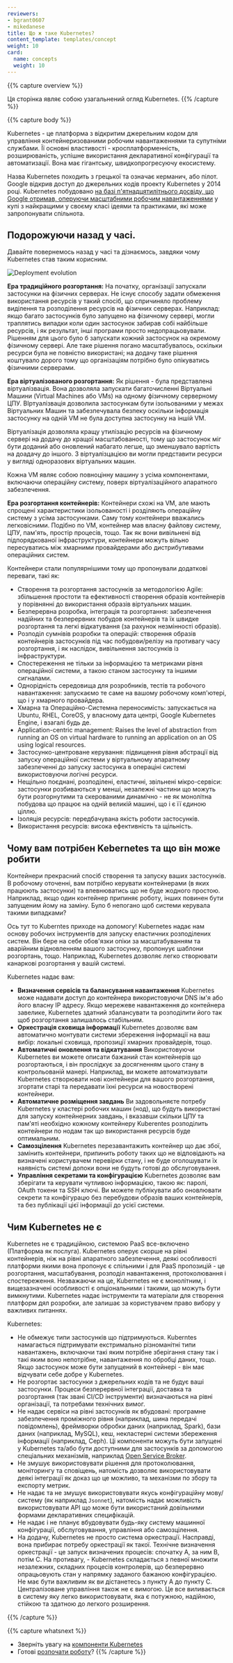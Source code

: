 ```yaml
---
reviewers:
- bgrant0607
- mikedanese
title: Що ж таке Kubernetes?
content_template: templates/concept
weight: 10
card:
  name: concepts
  weight: 10
---
```


{{% capture overview %}}
<!--
This page is an overview of Kubernetes.
-->
Ця сторінка являє собою узагальнений огляд Kubernetes.
{{% /capture %}}

{{% capture body %}}
<!--
Kubernetes is a portable, extensible, open-source platform for managing containerized workloads and services, that facilitates both declarative configuration and automation. It has a large, rapidly growing ecosystem. Kubernetes services, support, and tools are widely available.
-->
Kubernetes - це платформа з відкритим джерельним кодом для управління контейнеризованими робочим навантаженнями та супутніми службами. Її основні властивості - кросплатформенність, розширюваність, успішне використання декларативної конфігурації та автоматизації. Вона має гігантську, швидкопрогресуючу екосистему.

<!--
The name Kubernetes originates from Greek, meaning helmsman or pilot. Google open-sourced the Kubernetes project in 2014. Kubernetes builds upon a [decade and a half of experience that Google has with running production workloads at scale](https://ai.google/research/pubs/pub43438), combined with best-of-breed ideas and practices from the community.
-->
Назва Kubernetes походить з грецької та означає керманич, або пілот. Google відкрив доступ до джерельних кодів проекту Kubernetes у 2014 році. Kubernetes побудовано [на базі п'ятнадцятилітнього досвіду, що Google отримав, оперуючи масштабними робочим навантаженнями](https://ai.google/research/pubs/pub43438) у купі з найкращими у своєму класі ідеями та практиками, які може запропонувати спільнота.

<!--
## Going back in time
-->
## Подорожуючи назад у часі.

<!--
Let's take a look at why Kubernetes is so useful by going back in time.
-->
Давайте повернемось назад у часі та дізнаємось, завдяки чому Kubernetes став таким корисним.

![Deployment evolution](/images/docs/Container_Evolution.svg)

<!--
*Traditional deployment era:** Early on, organizations ran applications on physical servers. There was no way to define resource boundaries for applications in a physical server, and this caused resource allocation issues. For example, if multiple applications run on a physical server, there can be instances where one application would take up most of the resources, and as a result, the other applications would underperform. A solution for this would be to run each application on a different physical server. But this did not scale as resources were underutilized, and it was expensive for organizations to maintain many physical servers.
-->
**Ера традиційного розгортання:** На початку, організації запускали застосунки на фізичних серверах. Не існує способу задати обмеження використання ресурсів у такий спосіб, що спричиняло проблему виділення та розподілення ресурсів на фізичних серверах. Наприклад: якщо багато застосунків було запущено на фізичному сервері, могли траплятись випадки коли один застосунок забирав собі найбільше ресурсів, і як результат, інші програми просто недопрацьовували. Рішенням для цього було б запускати кожний застосунок  на окремому фізичному сервері. Але таке рішення погано масштабувалось, оскільки ресурси була не повністю використані; на додачу таке рішення коштувало дорого тому що організаціям потрібно було опікуватись фізичними серверами.

<!--
**Virtualized deployment era:**  As a solution, virtualization was introduced. It allows you to run multiple Virtual Machines (VMs) on a single physical server's CPU. Virtualization allows applications to be isolated between VMs and provides a level of security as the information of one application cannot be freely accessed by another application.
-->
**Ера віртуалізованого розгортання:** Як рішення - була представлена віртуалізвація. Вона дозволяла запускати багаточисленні Віртуальні Машини (Virtual Machines або VMs) на одному фізичному серверному ЦПУ. ВІртуалізвація дозволила застосункам бути ізольованими у межах Віртуальних Машин та забезпечувала безпеку оскільки інформація застосунку на одній VM не була доступна застосунку на іншій VM.
<!--
Virtualization allows better utilization of resources in a physical server and allows better scalability because an application can be added or updated easily, reduces hardware costs, and much more. With virtualization you can present a set of physical resources as a cluster of disposable virtual machines.
-->
Віртуалізація дозволяла кращу утилізацію ресурсів на фізичному сервері на додачу до кращої масштабованості, тому що застосунок міг бути доданий або оновлений набагато легше, що зменшувало вартість на доадачу до іншого. З віртуалізцацією ви могли представити ресурси у вигляді одноразових віртуальних машин.

<!--
Each VM is a full machine running all the components, including its own operating system, on top of the virtualized hardware.
-->
Кожна VM являє собою повноцінну машину з усіма компонентами, включаючи операційну систему, поверх віртуалізаційного апаратного забезпечення.

<!--
**Container deployment era:** Containers are similar to VMs, but they have relaxed isolation properties to share the Operating System (OS) among the applications. Therefore, containers are considered lightweight. Similar to a VM, a container has its own filesystem, CPU, memory, process space, and more. As they are decoupled from the underlying infrastructure, they are portable across clouds and OS distributions.
-->
**Ера розгортання контейнерів:** Контейнери схожі на VM, але мають спрощені характеристики ізольованості і розділяють операційну систему з усіма застосунками. Саму тому контейнери вважались легковісними. Подібно по VM, контейнер мав власну файлову систему, ЦПУ, пам'ять, простір процесів, тощо. Так як вони вивільнені від підпорядкованої інфраструктури, контейнери можуть вільно пересуватись між хмарними провайдерами або дистрибутивами операційних систем.
<!--
Containers have become popular because they provide extra benefits, such as:
-->
Контейнери стали популярнішими тому що пропонували додаткові переваги, такі як:

<!--
* Agile application creation and deployment: increased ease and efficiency of container image creation compared to VM image use.
* Continuous development, integration, and deployment: provides for reliable and frequent container image build and deployment with quick and easy rollbacks (due to image immutability).
* Dev and Ops separation of concerns: create application container images at build/release time rather than deployment time, thereby decoupling applications from infrastructure.
* Observability not only surfaces OS-level information and metrics, but also application health and other signals.
* Environmental consistency across development, testing, and production: Runs the same on a laptop as it does in the cloud.
* Cloud and OS distribution portability: Runs on Ubuntu, RHEL, CoreOS, on-prem, Google Kubernetes Engine, and anywhere else.
* Application-centric management: Raises the level of abstraction from running an OS on virtual hardware to running an application on an OS using logical resources.
* Loosely coupled, distributed, elastic, liberated micro-services: applications are broken into smaller, independent pieces and can be deployed and managed dynamically – not a monolithic stack running on one big single-purpose machine.
* Resource isolation: predictable application performance.
* Resource utilization: high efficiency and density.
-->

* Створення та розгортання застосунків за методологією Agile: збільшення простоти та ефективності створення образів контейнерів у порівнянні до використання образів віртуальних машин.
* Безперервна розробка, інтеграція та розгортання: забезпечення надійних та безперервних побудов контейнерів та їх швидке розгортання та легкі відкатування (за рахунок незмінності образів).
* Розподіл сумнівів розробки та операцій: створення образів контейнерів застосунків під час побудови/релізу на противагу часу розгортання, і як наслідок, вивільнення застосунків із інфраструктури.
* Спостереження не тільки за інформацією та метриками рівня операційної системи, а такою станом застосунку та іншими сигналами.
* Однорідність середовища для розробників, тестів та робочого навантаження: запускаємо те саме на вашому робочому комп'ютері, що і у хмарного провайдера.
* Хмарна та Операційно-Системна переносимість: запускається на  Ubuntu, RHEL, CoreOS, у власному дата центрі, Google Kubernetes Engine, і взагалі будь де.
* Application-centric management: Raises the level of abstraction from running an OS on virtual hardware to running an application on an OS using logical resources.
* Застосунко-центроване керування: підвищення рівня абстрації від запуску операційної системи у віртуальному апаратному забезпеченні до запуску застосунка в операціні системі використовуючи логічні ресурси.
* Нещільно поєднані, розподілені, еластичні, звільнені мікро-сервіси: застосунки розбиваються у менші, незалежні частини що можуть бути розгорнутими та скерованими динамічно - не як монолітна побудова що працює на одній великій машині, що і є її єдиною ціллю.
* Ізоляція ресурсів: передбачувана якість роботи застосунків.
* Використання ресурсів: висока ефективність та щільність.

<!--
## Why you need Kubernetes and what can it do
-->
## Чому вам потрібен Kebernetes та що він може робити

<!--
Containers are a good way to bundle and run your applications. In a production environment, you need to manage the containers that run the applications and ensure that there is no downtime. For example, if a container goes down, another container needs to start. Wouldn't it be easier if this behavior was handled by a system?
-->
Контейнери прекрасний спосіб створення та запуску ваших застосунків. В робочому оточенні, вам потрібно керувати контейнерами (в яких працюють застосунки) та впевнюватись що не буде жодного простою. Наприклад, якщо один контейнер припиняє роботу, інших повинен бути запущеним йому на заміну. Було б непогано щоб системи керувала такими випадками?

<!--
That's how Kubernetes comes to the rescue! Kubernetes provides you with a framework to run distributed systems resiliently. It takes care of scaling and failover for your application, provides deployment patterns, and more. For example, Kubernetes can easily manage a canary deployment for your system.
-->
Ось тут то Kuberntes приходе на допомогу! Kubernetes надає нам основу робочих інструментів для запуску еластичних розподілених систем. Він бере на себе обов'язки опіки за масштабуванням та аварійним відновленням вашого застосунку, пропонуує шаблони розгортань, тощо. Наприклад, Kubernetes дозволяє легко створювати канаркові розгортання у вашій системі.

<!--
Kubernetes provides you with:
-->
Kubernetes надає вам:

<!--
* **Service discovery and load balancing**
Kubernetes can expose a container using the DNS name or using their own IP address. If traffic to a container is high, Kubernetes is able to load balance and distribute the network traffic so that the deployment is stable.
* **Storage orchestration**
Kubernetes allows you to automatically mount a storage system of your choice, such as local storages, public cloud providers, and more.
* **Automated rollouts and rollbacks**
You can describe the desired state for your deployed containers using Kubernetes, and it can change the actual state to the desired state at a controlled rate. For example, you can automate Kubernetes to create new containers for your deployment, remove existing containers and adopt all their resources to the new container.
* **Automatic bin packing**
You provide Kubernetes with a cluster of nodes that it can use to run containerized tasks. You tell Kubernetes how much CPU and memory (RAM) each container needs. Kubernetes can fit containers onto your nodes to make the best use of your resources.
* **Self-healing**
Kubernetes restarts containers that fail, replaces containers, kills containers that don’t respond to your user-defined health check, and doesn’t advertise them to clients until they are ready to serve.
* **Secret and configuration management**
Kubernetes lets you store and manage sensitive information, such as passwords, OAuth tokens, and SSH keys. You can deploy and update secrets and application configuration without rebuilding your container images, and without exposing secrets in your stack configuration.
-->

* **Визначення сервісів та балансування навантаження**
Kubernetes може надавати доступ до контейнера використовуючи DNS ім'я або його власну IP адресу. Якщо мережеве навантаження до контейнера завелике, Kubernetes здатний збалансувати та розподілити його так щоб розгортання залишалось стабільним.
* **Оркестрація сховища інформації**
Kubernetes дозволяє вам автоматично монтувати системи збереження інформації на ваш вибір: локальні сховища, пропозиції хмарних провайдерів, тощо.
* **Автоматичні оновлення та відкатування**
Використовуючи Kubernetes ви можете описати бажаний стан контейнерів що розгортаються, і він прослідкує за досягненням цього стану в контрольованій манері. Наприклад, ви можете автоматизувати Kubernetes створювати нові контейнери для вашого розгортання, згортати старі та передавати їхні ресурси на новостворені контейнери.
* **Автоматичне розміщення завдань**
Ви задовольняєте потребу Kubernetes у кластері робочих машин (нод), що будуть використані для запуску контейнерних завдань, і вказавши скільки ЦПУ та пам'яті необхідно кожному контейнеру Kuberentes розподілить контейнери по нодам так що використання ресурсів буде оптимальним.
* **Самозцілення**
Kubernetes перезавантажить контейнер що дає збої, замінить контейнери, припинить роботу таких що не відповідають на визначені користувачем перевірки стану, і не буде оголошувати їх наявність системі допоки вони не будуть готові до обслуговування.
* **Управління секретами та конфігурацією**
Kubernetes дозволяє вам зберігати та керувати чутливою інформацією, такою як: паролі, OAuth токени та SSH ключі. Ви можете публікувати або оновлювати секрети та конфігурацю без перебудови образів ваших контейнерів, та без публікації цієї інформації до усієї системи.

<!--
## What Kubernetes is not
-->

## Чим Kubernetes не є

<!--
Kubernetes is not a traditional, all-inclusive PaaS (Platform as a Service) system. Since Kubernetes operates at the container level rather than at the hardware level, it provides some generally applicable features common to PaaS offerings, such as deployment, scaling, load balancing, logging, and monitoring. However, Kubernetes is not monolithic, and these default solutions are optional and pluggable. Kubernetes provides the building blocks for building developer platforms, but preserves user choice and flexibility where it is important.
-->
Kubernetes не є традиційною, системою PaaS все-включено (Платформа як послуга). Kubernetes оперує скорше на рівні контейнерів, ніж на рівні апаратного забезпечення, деякі особливості платформи якими вона пропонує є спільними і для PaaS пропозицій - це розгортання, масштабування, розподіл навантаження, протоколювання і спостереження. Незважаючи на це, Kubernetes не є монолітним, і вищезазначені особливості є опціональними і такими, що можуть бути вимкнутими. Kubernetes надає інструменти та матеріали для створення платформ дял розробки, але залишає за користувачем право вибору у важливих питаннях.

Kubernetes:

<!--
* Does not limit the types of applications supported. Kubernetes aims to support an extremely diverse variety of workloads, including stateless, stateful, and data-processing workloads. If an application can run in a container, it should run great on Kubernetes.
* Does not deploy source code and does not build your application. Continuous Integration, Delivery, and Deployment (CI/CD) workflows are determined by organization cultures and preferences as well as technical requirements.
* Does not provide application-level services, such as middleware (for example, message buses), data-processing frameworks (for example, Spark), databases (for example, MySQL), caches, nor cluster storage systems (for example, Ceph) as built-in services. Such components can run on Kubernetes, and/or can be accessed by applications running on Kubernetes through portable mechanisms, such as the [Open Service Broker](https://openservicebrokerapi.org/).
* Does not dictate logging, monitoring, or alerting solutions. It provides some integrations as proof of concept, and mechanisms to collect and export metrics.
* Does not provide nor mandate a configuration language/system (for example, Jsonnet). It provides a declarative API that may be targeted by arbitrary forms of declarative specifications.
* Does not provide nor adopt any comprehensive machine configuration, maintenance, management, or self-healing systems.
* Additionally, Kubernetes is not a mere orchestration system. In fact, it eliminates the need for orchestration. The technical definition of orchestration is execution of a defined workflow: first do A, then B, then C. In contrast, Kubernetes comprises a set of independent, composable control processes that continuously drive the current state towards the provided desired state. It shouldn’t matter how you get from A to C. Centralized control is also not required. This results in a system that is easier to use and more powerful, robust, resilient, and extensible.
-->

* Не обмежує типи застосунків що підтримуються. Kuberntes намагається підтримувати екстримально різноманітні типи навантажень, включаючи такі яким потрібне зберігання стану так і такі яким воно непотрібне, навантаження по обробці даних, тощо. Якщо застосунок може бути запущений в контейнері - він має відчувати себе добре у Kubernetes.
* Не розгортає застосунки з джерельних кодів та не будує ваші застосунки. Процеси безперервної інтеграції, доставка та розгортання (так звані CI/CD інструменти) визначаються на рівні організації, та потребами технічних вимог.
* Не надає сервіси на рівні застосунків як вбудовані: програмне забезпечення проміжного рівня (наприклад, шина передачі повідомлень), фреймворки обробки даних (наприклад, Spark), бази даних (наприклад, MySQL), кеш, некластерні системи збереження інформації (наприклад, Ceph). Ці компоненти можуть бути запущені у Kubernetes та/або бути доступними для застосунків за допомогою спеціальних механізмів, наприклад [Open Service Broker](https://openservicebrokerapi.org/).
* Не змушує використовувати рішення для протоколювання, моніторингу та сповіщень, натомість дозволяє використовувати деякі інтеграції як доказ що це можливо, та механізми по збору та експорту метрик.
* Не надає та не змушує використовувати якусь конфігураційну мову/систему (як наприклад `Jsonnet`), натомість надає можливість використовувати API що може бути використаний довільними формами декларативних специфікацій.
* Не надає і не планує вбудовувати будь-яку систему машинної конфігурації, обслуговування, управління або самозцілення.
* На додачу, Kubernetes не просто система оркестрації. Насправді, вона прибирає потребу оркестрації як такої. Технічне визначення оркестрації - це запуск визначених процесів: спочатку A, за ним B, потім C. На противагу, - Kubernetes складається з певної множити незалежних, складних процесів контролерів, що безперервно опрацьовують стан у напрямку заданого бажаною конфігурацією. Не має бути важливим як ви дістанетесь з пункту A до пункту C. Централізоване управління також не є вимогою. Це все виливається в систему яку легко використовувати, яка є потужною, надійною, стійкою та здатною до легкого розширення.

{{% /capture %}}

{{% capture whatsnext %}}
<!--
*   Take a look at the [Kubernetes Components](/docs/concepts/overview/components/)
*   Ready to [Get Started](/docs/setup/)?
-->
*   Зверніть увагу на [компоненти Kubernetes](/docs/concepts/overview/components/)
*   Готові [розпочати роботу](/docs/setup/)?
{{% /capture %}}
